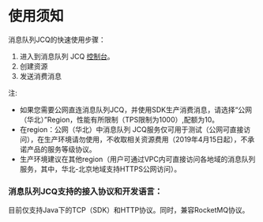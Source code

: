 # 使用须知
消息队列JCQ的快速使用步骤：

1. 进入到消息队列 JCQ [控制台](https://jcq-console.jdcloud.com/topics/)。
2. 创建资源
3. 发送消费消息</br>

 注:
 
 - 如果您需要公网直连消息队列JCQ，并使用SDK生产消费消息，请选择“公网（华北）”Region，性能有所限制（TPS限制为1000）,配额为10。
 - 在region：公网（华北）中消息队列 JCQ服务仅可用于测试（公网可直接访问），在生产环境请勿使用，不收取相关资源费用（2019年4月15日起），不承诺产品的服务等级协议。
 - 生产环境建议在其他region（用户可通过VPC内可直接访问各地域的消息队列服务，其中，华北-北京地域支持HTTPS公网访问）。


### 消息队列JCQ支持的接入协议和开发语言：
目前仅支持Java下的TCP（SDK）和HTTP协议。同时，兼容RocketMQ协议。
